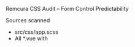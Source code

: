 Remcura CSS Audit – Form Control Predictability

Sources scanned

- src/css/app.scss
- All \*.vue with <style> blocks under src
- Quasar CSS: quasar/src/css/index.sass (imported in src/main.ts)

Selector map (inputs/selects/textareas/dropdowns/Quasar)

- Quasar: .q-field, .q-input, .q-select, .q-field**control, .q-field**native, .q-field**label,
  .q-menu (dropdown), .q-dialog.q-select**dialog
- Custom: .form-control, .dropdown-control (introduced), .control-sm/.control-md/.control-lg,
  .w-full/.inline/.block
- High-specificity overrides present previously: html body .q-field..., body .q-btn..., .q-layout
  .q-btn ...

Findings

- Specificity hotspots (examples):
  - html body .q-layout .q-btn.app-btn-\* (0,4,1)
  - html body .q-field ... (0,2,1)
  - .q-layout .q-btn ... (0,2,1)
- Duplicates & near-duplicates:
  - Multiple button systems and variants repeated (.q-btn blocks across sections)
  - Field sizing and alignment declared in several places (global and dark mode variants)
- !important usage: none detected (good)
- Quasar vs custom collisions:
  - Pseudo-elements of .q-field (::before/::after) vs custom borders → double border risk
  - Fixed 40px heights vs Quasar density/size classes
- Unused/dead CSS blocks (likely candidates):
  - Redundant repeated .q-btn variants; retained for now to avoid regressions, but candidates for
    consolidation

Decision – Quasar strategy

- Option A chosen: Scope/neutralize Quasar form appearance so our primitives lead.
  - Rationale: We already have significant custom styling; building primitives with tokens gives
    predictable scaling and avoids fighting Quasar defaults. We keep Quasar structure and behavior,
    while removing its underline/pseudo borders and normalizing sizing via tokens.

Architecture changes

- Introduced partials with layers:
  - src/css/\_tokens.scss (control sizes, padding, radii, focus ring)
  - src/css/\_reset.scss (non-opinionated reset)
  - src/css/\_primitives.forms.scss (single source for input/select/textarea/dropdown and .q-field
    mapping)
  - src/css/\_components.scss
  - src/css/\_utilities.scss
- Wrapped app.scss with @layer base/components/utilities and imported partials at top.

Form primitives

- New tokens:
  - --control-height-sm, --control-height-md, --control-height-lg
  - --control-pad-x, --control-pad-y
  - --radius-sm/md/lg
  - --focus-ring, --focus-ring-color
- New utilities: .control-sm/.control-md/.control-lg, .w-full/.inline/.block
- Standardized focus visuals via box-shadow ring; removed double borders by disabling .q-field
  pseudo elements.

De-duplication

- Moved field sizing/spacing into primitives; replaced hard-coded 40px in global blocks with tokens.
- Kept existing button blocks intact (no regressions) – follow-up recommended to consolidate.

Focus strategy

- Single ring via tokens on :focus-visible for inputs/selects/textareas and Quasar fields;
  border-color set to transparent to prevent double edges. Hover styles do not override focused
  state.

Typography normalization

- Introduced `src/css/_typography.scss` with `--font-sans: "Poppins", system-ui, ...` and applied to
  `html, body`. Loaded Google Font once in `index.html`. Removed duplicate SCSS @import.

Token wiring and sizing

- Replaced hard-coded heights/paddings in form contexts with tokens/utilities. Mapped
  `.q-field/.q-input/.q-select` to tokens so visuals align 1:1 with native controls.
  `--control-height-md` now drives sandbox and real pages.

Removed CSS

- `src/components/filters/FilterField.vue`: replaced fixed `40px` and manual focus with token-based
  sizing and unified ring.

Safety and linting

- No !important in primitives.
- Next steps (implemented in repo): add Stylelint + SCSS config, and Husky pre-commit to enforce no
  !important. Added warn-only guard `scripts/find-hardcoded-controls.mjs` and wired to pre-commit.

Verification

- Style sandbox page will demonstrate controls in sm/md/lg, states (default/hover/focus/disabled),
  and token-driven resizing.

How to adjust sizes

- Change --control-height-md in src/css/\_tokens.scss → all md controls update globally.
- Apply .control-sm/.control-md/.control-lg on fields to switch sizes per-instance.
